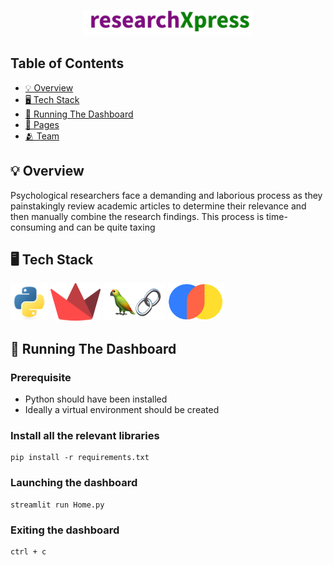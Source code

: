 <p align="center">
  <img src="images/temp_logo.png">
</p>

## Table of Contents

-   [💡 Overview ](#-overview)
-   [🖥 Tech Stack](#-tech-stack)
-   [🔧 Running The Dashboard](#-running-the-dashboard)
-   [📄 Pages](#-pages)
-   [🫂 Team](#-team)

## 💡 Overview 

Psychological researchers face a demanding and laborious process as they painstakingly review academic articles to determine their relevance and then manually combine the research findings. This
process is time-consuming and can be quite taxing

## 🖥 Tech Stack

<div>
	<img height="60" width="60" src="images/icons/python.svg" alt="Python" title="Python"/>
	<img height="60" width="80" src="images/icons/streamlit.png" alt="Streamlit" title="Streamlit"/>
	<img height="60" width="100" src="images/icons/langchain.png" alt="Langchain" title="Langchain"/>
	<img height="60" width="90" src="images/icons/chroma.png" alt="Chroma" title="Chroma"/>
</div>

## 🔧 Running The Dashboard

### Prerequisite

-   Python should have been installed
-   Ideally a virtual environment should be created

### Install all the relevant libraries

```
pip install -r requirements.txt

```

### Launching the dashboard

```
streamlit run Home.py

```

### Exiting the dashboard

```
ctrl + c

```
